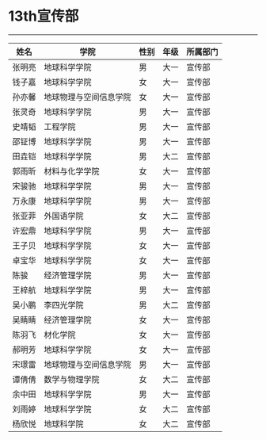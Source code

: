 # 13th宣传部

---

| 姓名   | 学院                   | 性别 | 年级 | 所属部门 |
| ------ | ---------------------- | ---- | ---- | -------- |
| 张明亮 | 地球科学学院           | 男   | 大一 | 宣传部   |
| 钱子嘉 | 地球科学学院           | 女   | 大一 | 宣传部   |
| 孙亦馨 | 地球物理与空间信息学院 | 女   | 大一 | 宣传部   |
| 张灵奇 | 地球科学学院           | 男   | 大一 | 宣传部   |
| 史靖韬 | 工程学院               | 男   | 大一 | 宣传部   |
| 邵钲博 | 地球科学学院           | 男   | 大一 | 宣传部   |
| 田垚铠 | 地球科学学院           | 男   | 大二 | 宣传部   |
| 郭雨昕 | 材料与化学学院         | 女   | 大一 | 宣传部   |
| 宋骏驰 | 地球科学学院           | 男   | 大一 | 宣传部   |
| 万永康 | 地球科学学院           | 男   | 大一 | 宣传部   |
| 张亚菲 | 外国语学院             | 女   | 大二 | 宣传部   |
| 许宏鼎 | 地球科学学院           | 男   | 大一 | 宣传部   |
| 王子贝 | 地球科学学院           | 女   | 大一 | 宣传部   |
| 卓宝华 | 地球科学学院           | 女   | 大一 | 宣传部   |
| 陈骏   | 经济管理学院           | 男   | 大一 | 宣传部   |
| 王梓航 | 地球科学学院           | 男   | 大一 | 宣传部   |
| 吴小鹏 | 李四光学院             | 男   | 大二 | 宣传部   |
| 吴睛睛 | 经济管理学院           | 女   | 大一 | 宣传部   |
| 陈羽飞 | 材化学院               | 女   | 大一 | 宣传部   |
| 郝明芳 | 地球科学学院           | 女   | 大一 | 宣传部   |
| 宋璟雷 | 地球物理与空间信息学院 | 男   | 大一 | 宣传部   |
| 谭倩倩 | 数学与物理学院         | 女   | 大二 | 宣传部   |
| 余中田 | 地球科学学院           | 男   | 大一 | 宣传部   |
| 刘雨婷 | 地球科学学院           | 女   | 大二 | 宣传部   |
| 杨欣悦 | 地球科学院             | 女   | 大二 | 宣传部   |